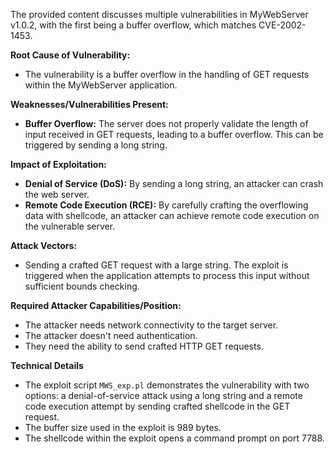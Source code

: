 The provided content discusses multiple vulnerabilities in MyWebServer v1.0.2, with the first being a buffer overflow, which matches CVE-2002-1453.

**Root Cause of Vulnerability:**
- The vulnerability is a buffer overflow in the handling of GET requests within the MyWebServer application.

**Weaknesses/Vulnerabilities Present:**
- **Buffer Overflow:** The server does not properly validate the length of input received in GET requests, leading to a buffer overflow. This can be triggered by sending a long string.

**Impact of Exploitation:**
- **Denial of Service (DoS):** By sending a long string, an attacker can crash the web server.
- **Remote Code Execution (RCE):** By carefully crafting the overflowing data with shellcode, an attacker can achieve remote code execution on the vulnerable server.

**Attack Vectors:**
- Sending a crafted GET request with a large string. The exploit is triggered when the application attempts to process this input without sufficient bounds checking.

**Required Attacker Capabilities/Position:**
- The attacker needs network connectivity to the target server.
- The attacker doesn't need authentication.
- They need the ability to send crafted HTTP GET requests.

**Technical Details**
- The exploit script `MWS_exp.pl` demonstrates the vulnerability with two options: a denial-of-service attack using a long string and a remote code execution attempt by sending crafted shellcode in the GET request.
- The buffer size used in the exploit is 989 bytes.
- The shellcode within the exploit opens a command prompt on port 7788.